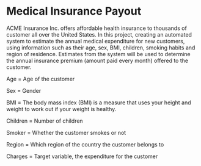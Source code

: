 # Medical Insurance Payout

ACME Insurance Inc. offers affordable health insurance to thousands of customer all over the United States.  In this project, creating an automated system to estimate the annual medical expenditure for new customers, using information such as their age, sex, BMI, children, smoking habits and region of residence.
Estimates from the system will be used to determine the annual insurance premium (amount paid every month) offered to the customer.

Age = Age of the customer

Sex = Gender

BMI = The body mass index (BMI) is a measure that uses your height and weight to work out if your weight is healthy.

Children = Number of children

Smoker = Whether the customer smokes or not

Region = Which region of the country the customer belongs to

Charges = Target variable, the expenditure for the customer

